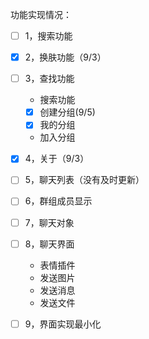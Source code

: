 功能实现情况：
 - [ ] 1，搜索功能
 - [X] 2，换肤功能（9/3）
 - [ ] 3，查找功能    
      - 搜索功能
      - [X] 创建分组(9/5)
      - [X] 我的分组
      - 加入分组 
    
 - [X] 4，关于（9/3）
 - [ ] 5，聊天列表（没有及时更新）
 - [ ] 6，群组成员显示
 - [ ] 7，聊天对象
 - [ ] 8，聊天界面

      - 表情插件
      - 发送图片
      - 发送消息
      - 发送文件

 - [ ] 9，界面实现最小化